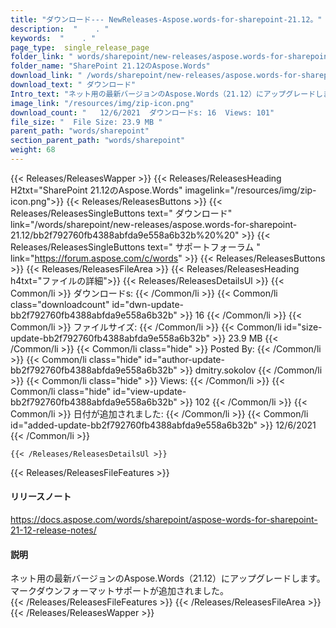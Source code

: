 ```yaml
---
title: "ダウンロード--- NewReleases-Aspose.words-for-sharepoint-21.12。" 
description:  "    . " 
keywords:  "    . " 
page_type:  single_release_page
folder_link: " words/sharepoint/new-releases/aspose.words-for-sharepoint-21.12/"
folder_name: "SharePoint 21.12のAspose.Words"
download_link: " /words/sharepoint/new-releases/aspose.words-for-sharepoint-21.12/bb2f792760fb4388abfda9e558a6b32b"
download_text: " ダウンロード"
Intro_text: "ネット用の最新バージョンのAspose.Words（21.12）にアップグレードします。マークダウンFOを追加しました..."
image_link: "/resources/img/zip-icon.png"
download_count: "   12/6/2021  ダウンロードs: 16  Views: 101"
file_size: "  File Size: 23.9 MB "
parent_path: "words/sharepoint"
section_parent_path: "words/sharepoint"
weight: 68
---
```


{{< Releases/ReleasesWapper >}}
  {{< Releases/ReleasesHeading H2txt="SharePoint 21.12のAspose.Words" imagelink="/resources/img/zip-icon.png">}}
  {{< Releases/ReleasesButtons >}}
    {{< Releases/ReleasesSingleButtons text=" ダウンロード" link="/words/sharepoint/new-releases/aspose.words-for-sharepoint-21.12/bb2f792760fb4388abfda9e558a6b32b%20%20" >}}
    {{< Releases/ReleasesSingleButtons text=" サポートフォーラム " link="https://forum.aspose.com/c/words" >}}
  {{< Releases/ReleasesButtons >}}
  {{< Releases/ReleasesFileArea >}}
    {{< Releases/ReleasesHeading h4txt="ファイルの詳細">}}
    {{< Releases/ReleasesDetailsUl >}}
            {{< Common/li  >}} ダウンロードs: {{< /Common/li >}} 
      {{< Common/li class="downloadcount" id="dwn-update-bb2f792760fb4388abfda9e558a6b32b" >}} 16 {{< /Common/li >}} 
      {{< Common/li  >}} ファイルサイズ: {{< /Common/li >}} 
      {{< Common/li id="size-update-bb2f792760fb4388abfda9e558a6b32b" >}} 23.9 MB {{< /Common/li >}} 
      {{< Common/li  class="hide" >}} Posted By: {{< /Common/li >}} 
      {{< Common/li class="hide" id="author-update-bb2f792760fb4388abfda9e558a6b32b" >}} dmitry.sokolov {{< /Common/li >}} 
      {{< Common/li class="hide"  >}} Views: {{< /Common/li >}} 
      {{< Common/li class="hide" id="view-update-bb2f792760fb4388abfda9e558a6b32b" >}} 102 {{< /Common/li >}} 
      {{< Common/li  >}} 日付が追加されました: {{< /Common/li >}} 
      {{< Common/li id="added-update-bb2f792760fb4388abfda9e558a6b32b" >}} 12/6/2021 {{< /Common/li >}} 

    {{< /Releases/ReleasesDetailsUl >}}

  {{< Releases/ReleasesFileFeatures >}}
      <h4>リリースノート</h4><div><a href="https://docs.aspose.com/words/sharepoint/aspose-words-for-sharepoint-21-12-release-notes/">https://docs.aspose.com/words/sharepoint/aspose-words-for-sharepoint-21-12-release-notes/</a></div><h4>説明</h4><div class="HTMLDescription">ネット用の最新バージョンのAspose.Words（21.12）にアップグレードします。マークダウンフォーマットサポートが追加されました。</div>
  {{< /Releases/ReleasesFileFeatures >}}
 {{< /Releases/ReleasesFileArea >}}
{{< /Releases/ReleasesWapper >}}



